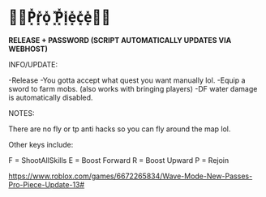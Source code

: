 # :muscle::melon:P͓̽r͓̽o͓̽ ͓̽P͓̽i͓̽e͓̽c͓̽e͓̽:melon::muscle:

**RELEASE + PASSWORD (SCRIPT AUTOMATICALLY UPDATES VIA WEBHOST)**

INFO/UPDATE:

-Release
-You gotta accept what quest you want manually lol.
-Equip a sword to farm mobs. (also works with bringing players)
-DF water damage is automatically disabled.

NOTES:

There are no fly or tp anti hacks so you can fly around the map lol.

Other keys include: 

F = ShootAllSkills
E = Boost Forward
R = Boost Upward
P = Rejoin

https://www.roblox.com/games/6672265834/Wave-Mode-New-Passes-Pro-Piece-Update-13#
